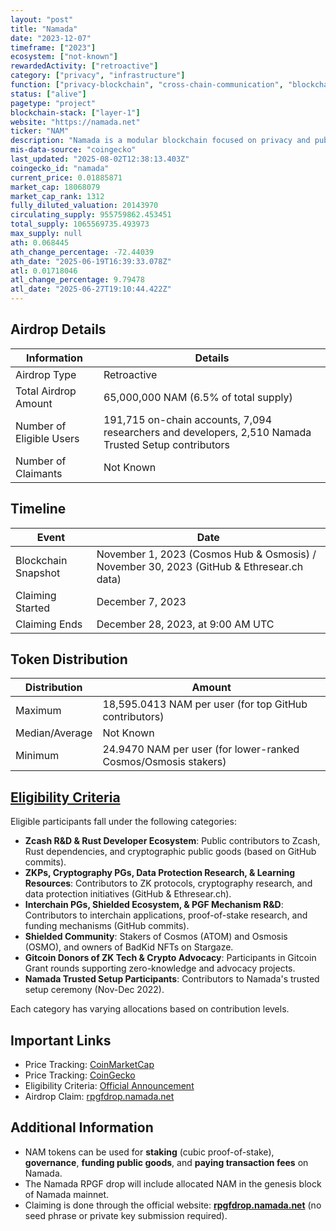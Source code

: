 ```yaml
---
layout: "post"
title: "Namada"
date: "2023-12-07"
timeframe: ["2023"]
ecosystem: ["not-known"]
rewardedActivity: ["retroactive"]
category: ["privacy", "infrastructure"]
function: ["privacy-blockchain", "cross-chain-communication", "blockchain", "zero-knowledge"]
status: ["alive"]
pagetype: "project"
blockchain-stack: ["layer-1"]
website: "https://namada.net"
ticker: "NAM"
description: "Namada is a modular blockchain focused on privacy and public goods funding, utilizing zero-knowledge proofs and interchain interoperability."
mis-data-source: "coingecko"
last_updated: "2025-08-02T12:38:13.403Z"
coingecko_id: "namada"
current_price: 0.01885871
market_cap: 18068079
market_cap_rank: 1312
fully_diluted_valuation: 20143970
circulating_supply: 955759862.453451
total_supply: 1065569735.493973
max_supply: null
ath: 0.068445
ath_change_percentage: -72.44039
ath_date: "2025-06-19T16:39:33.078Z"
atl: 0.01718046
atl_change_percentage: 9.79478
atl_date: "2025-06-27T19:10:44.422Z"
---
```


## Airdrop Details

| Information              | Details                                                                                              |
| ------------------------ | ---------------------------------------------------------------------------------------------------- |
| Airdrop Type             | Retroactive                                                                                          |
| Total Airdrop Amount     | 65,000,000 NAM (6.5% of total supply)                                                                |
| Number of Eligible Users | 191,715 on-chain accounts, 7,094 researchers and developers, 2,510 Namada Trusted Setup contributors |
| Number of Claimants      | Not Known                                                                                            |

## Timeline

| Event               | Date                                                                                     |
| ------------------- | ---------------------------------------------------------------------------------------- |
| Blockchain Snapshot | November 1, 2023 (Cosmos Hub & Osmosis) / November 30, 2023 (GitHub & Ethresear.ch data) |
| Claiming Started    | December 7, 2023                                                                         |
| Claiming Ends       | December 28, 2023, at 9:00 AM UTC                                                        |

## Token Distribution

| Distribution   | Amount                                                         |
| -------------- | -------------------------------------------------------------- |
| Maximum        | 18,595.0413 NAM per user (for top GitHub contributors)         |
| Median/Average | Not Known                                                      |
| Minimum        | 24.9470 NAM per user (for lower-ranked Cosmos/Osmosis stakers) |

## [Eligibility Criteria](https://namada.net/blog/the-namada-rpgf-drop-is-live)

Eligible participants fall under the following categories:

- **Zcash R&D & Rust Developer Ecosystem**: Public contributors to Zcash, Rust dependencies, and cryptographic public goods (based on GitHub commits).
- **ZKPs, Cryptography PGs, Data Protection Research, & Learning Resources**: Contributors to ZK protocols, cryptography research, and data protection initiatives (GitHub & Ethresear.ch).
- **Interchain PGs, Shielded Ecosystem, & PGF Mechanism R&D**: Contributors to interchain applications, proof-of-stake research, and funding mechanisms (GitHub commits).
- **Shielded Community**: Stakers of Cosmos (ATOM) and Osmosis (OSMO), and owners of BadKid NFTs on Stargaze.
- **Gitcoin Donors of ZK Tech & Crypto Advocacy**: Participants in Gitcoin Grant rounds supporting zero-knowledge and advocacy projects.
- **Namada Trusted Setup Participants**: Contributors to Namada's trusted setup ceremony (Nov-Dec 2022).

Each category has varying allocations based on contribution levels.

## Important Links

- Price Tracking: [CoinMarketCap](https://coinmarketcap.com/currencies/namada/)
- Price Tracking: [CoinGecko](https://www.coingecko.com/en/coins/namada/)
- Eligibility Criteria: [Official Announcement](https://namada.net/blog/the-namada-rpgf-drop-is-live)
- Airdrop Claim: [rpgfdrop.namada.net](https://rpgfdrop.namada.net)

## Additional Information

- NAM tokens can be used for **staking** (cubic proof-of-stake), **governance**, **funding public goods**, and **paying transaction fees** on Namada.
- The Namada RPGF drop will include allocated NAM in the genesis block of Namada mainnet.
- Claiming is done through the official website: **[rpgfdrop.namada.net](https://rpgfdrop.namada.net)** (no seed phrase or private key submission required).
